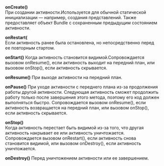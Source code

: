 **onCreate()**    
При создании активности.Используется для обычной статической инициализации — например, создания представлений. Также предоставляет объект Bundle с сохраненным предыдущим состоянием активности.

**onRestart(**   
Если активность ранее была остановлена, но непосредственно перед ее повторным стартом.

**onStart()**
Когда активность становится видимой.Сопровождается вызовом onResume(), если активность выходит на передний план, или вызовом onStop(), если активность скрывается.       

**onResume()**
При выходе активности на передний план.

**onPause()**
При уходе активности с переднего плана из-за продолжения работы другой активности. Следующая активность сможет продолжить работу только после завершения этого метода, поэтому его код должен выполняться быстро. Сопровождается вызовом onResume(), если активность возвращается на передний план, или вызовом onStop(), если активность скрывается.
              
**onStop()**      
Когда активность перестает быть видимой из-за того, что другая активность накрывает ее или активность уничтожается. Сопровождается вызовом onRestart(), если активность снова становится видимой, или вызовом onDestroy(), если активность уничтожается.
             
**onDestroy()**   Перед уничтожением активности или ее завершением.
